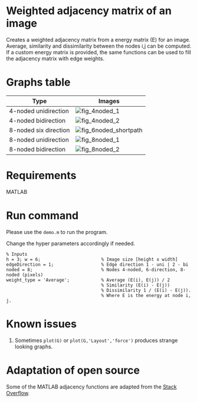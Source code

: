 # Weighted adjacency matrix of an image
Creates a weighted adjacency matrix from a energy matrix (E) for an image. Average, similarity and dissimilarity between the nodes i,j can be computed. If a custom energy matrix is provided, the same functions can be used to fill the adjacency matrix with edge weights.

# Graphs table
| Type | Images |
| --- | --- |
| 4-noded unidirection | ![fig_4noded_1](https://user-images.githubusercontent.com/28588878/160409573-835e2813-2adf-479c-bd65-2d718ee2cf92.png) |
| 4-noded bidirection | ![fig_4noded_2](https://user-images.githubusercontent.com/28588878/160408470-9e7767aa-7e24-4fa0-ad9b-6ecfa4cc8d2d.png) |
| 8-noded six direction | ![fig_6noded_shortpath](https://user-images.githubusercontent.com/28588878/160408605-0f680020-40c3-4450-9c78-214ca07e458f.png) |
| 8-noded unidirection | ![fig_8noded_1](https://user-images.githubusercontent.com/28588878/160408735-ed4fd455-f0e1-4522-9735-91ad0702f9ae.png) |
| 8-noded bidirection | ![fig_8noded_2](https://user-images.githubusercontent.com/28588878/160408768-3636179c-34ee-4445-87dd-02c434a05e36.png) |

# Requirements
MATLAB <br />

# Run command
Please use the `demo.m` to run the program.

Change the hyper parameters accordingly if needed.
```
% Inputs
h = 3; w = 6;                       % Image size [height x width]
edgeDirection = 1;                  % Edge direction 1 - uni | 2 - bi
noded = 8;                          % Nodes 4-noded, 6-direction, 8-noded (pixels)
weight_type = 'Average';            % Average (E(i), E(j)) / 2 
                                    % Similarity (E(i) - E(j)) 
                                    % Dissimilarity 1 / (E(i) - E(j)).
                                    % Where E is the energy at node i, j.
```


# Known issues
1. Sometimes `plot(G)` or `plot(G,'Layout','force')` produces strange looking graphs.

# Adaptation of open source 
Some of the MATLAB adjacency functions are adapted from the [Stack Overflow](https://stackoverflow.com/questions/3277541/construct-adjacency-matrix-in-matlab).
